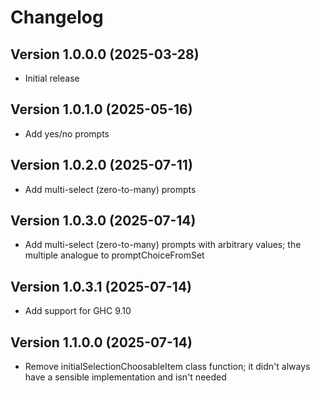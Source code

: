 # Changelog

## Version 1.0.0.0 (2025-03-28)

* Initial release

## Version 1.0.1.0 (2025-05-16)

* Add yes/no prompts

## Version 1.0.2.0 (2025-07-11)

* Add multi-select (zero-to-many) prompts

## Version 1.0.3.0 (2025-07-14)

* Add multi-select (zero-to-many) prompts with arbitrary values; the multiple analogue to promptChoiceFromSet

## Version 1.0.3.1 (2025-07-14)

* Add support for GHC 9.10

## Version 1.1.0.0 (2025-07-14)

* Remove initialSelectionChoosableItem class function; it didn't always have a sensible implementation and isn't needed
